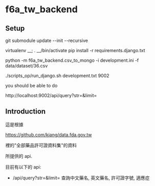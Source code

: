f6a_tw_backend
================

Setup
------
git submodule update --init --recursive

virtualenv __; . __/bin/activate
pip install -r requirements.django.txt

python -m f6a_tw_backend.csv_to_mongo -i development.ini -f data/dataset/36.csv

./scripts_op/run_django.sh development.txt 9002

you should be able to do

http://localhost:9002/api/query?str=<query string>&limit=<limit>


Introduction
------
這是根據

https://github.com/kiang/data.fda.gov.tw

裡的"全部藥品許可證資料集"的資料

所提供的 api.

目前有以下的 api:

* /api/query?str=<query string>&limit=<limit>
  查詢中文藥名, 英文藥名, 許可證字號, 適應症
